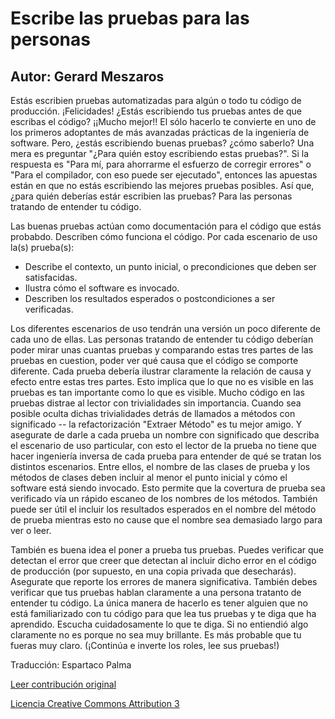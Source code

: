 Escribe las pruebas para las personas
===================
Autor: Gerard Meszaros
-------------------

Estás escribien pruebas automatizadas para algún o todo tu código de producción. ¡Felicidades! ¿Estás escribiendo tus pruebas antes de que escribas el código? ¡¡Mucho mejor!! El sólo hacerlo te convierte en uno de los primeros adoptantes de más avanzadas prácticas de la ingeniería de software. Pero, ¿estás escribiendo buenas pruebas? ¿cómo saberlo? Una mera es preguntar "¿Para quién estoy escribiendo estas pruebas?". Si la respuesta es "Para mí, para ahorrarme el esfuerzo de corregir errores" o "Para el compilador, con eso puede ser ejecutado", entonces las apuestas están en que no estás escribiendo las mejores pruebas posibles. Así que, ¿para quién deberías estár escribien las pruebas? Para las personas tratando de entender tu código.

Las buenas pruebas actúan como documentación para el código que estás probabdo. Describen cómo funciona el código. Por cada escenario de uso la(s) prueba(s):
* Describe el contexto, un punto inicial, o precondiciones que deben ser satisfacidas.
* Ilustra cómo el software es invocado.
* Describen los resultados esperados o postcondiciones a ser verificadas.

Los diferentes escenarios de uso tendrán una versión un poco diferente de cada uno de ellas. Las personas tratando de entender tu código deberían poder mirar unas cuantas pruebas y comparando estas tres partes de las pruebas en cuestion, poder ver qué causa que el código se comporte diferente. Cada prueba debería ilustrar claramente la relación de causa y efecto entre estas tres partes. Esto implica que lo que no es visible en las pruebas es tan importante como lo que es visible. Mucho código en las pruebas distrae al lector con trivialidades sin importancia. Cuando sea posible oculta dichas trivialidades detrás de llamados a métodos con significado -- la refactorización "Extraer Método" es tu mejor amigo. Y asegurate de darle a cada prueba un nombre con significado que describa el escenario de uso particular, con esto el lector de la prueba no tiene que hacer ingeniería inversa de cada prueba para entender de qué se tratan los distintos escenarios. Entre ellos, el nombre de las clases de prueba y los métodos de clases deben incluir al menor el punto inicial y cómo el software está siendo invocado. Esto permite que la covertura de prueba sea verificado vía un rápido escaneo de los nombres de los métodos. También puede ser útil el incluir los resultados esperados en el nombre del método de prueba mientras esto no cause que el nombre sea demasiado largo para ver o leer.

También es buena idea el poner a prueba tus pruebas. Puedes verificar que detectan el error que creer que detectan al incluir dicho error en el código de producción (por supuesto, en una copia privada que desecharás). Asegurate que reporte los errores de manera significativa. También debes verificar que tus pruebas hablan claramente a una persona tratanto de entender tu código. La única manera de hacerlo es tener alguien que no está familiarizado con tu código para que lea tus pruebas y te diga que ha aprendido. Escucha cuidadosamente lo que te diga. Si no entiendió algo claramente no es porque no sea muy brillante. Es más probable que tu fueras muy claro. (¡Continúa e inverte los roles, lee sus pruebas!)

Traducción: Espartaco Palma


[Leer contribución original](http://programmer.97things.oreilly.com/wiki/index.php/Write_Tests_for_People)

[Licencia Creative Commons Attribution 3](http://creativecommons.org/licenses/by/3.0/us/deed.es)
